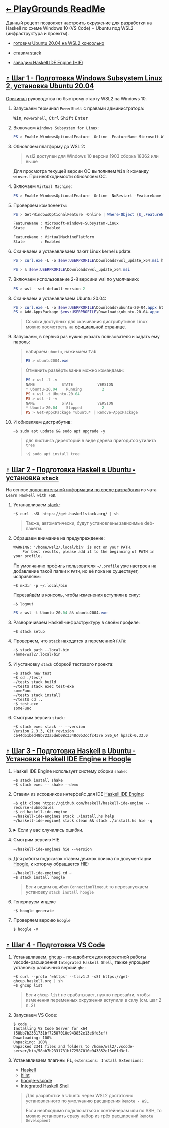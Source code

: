 # [ <kbd>←</kbd> PlayGrounds ReadMe](https://github.com/mitmih/PlayGrounds/blob/master/readme.md) <a name="up">[](#up)</a>

Данный рецепт позволяет настроить окружение для разработки на Haskell по схеме Windows 10 (VS Code) + Ubuntu под WSL2 (инфраструктура и проекты).

* [готовим Ubuntu 20.04 на WSL2 консольно](#step1)

* [ставим stack](#step2)

* [заводим Haskell IDE Engine (HIE)](#step3)

<!-- * [#step4](#step4) -->

<!-- * [#step5](#step5) -->


## [ <kbd>↑</kbd> ](#up) <a name="step1">[Шаг 1 - Подготовка Windows Subsystem Linux 2, установка Ubuntu 20.04](#step1)</a>

[Оригинал](https://docs.microsoft.com/en-us/windows/wsl/install-win10) руководства по быстрому старту WSL2 на Windows 10.

1. Запускаем терминал `PowerShell` с правами администратора:
    
    <kbd>Win</kbd>, `PowerShell`, <kbd>Ctrl</kbd> <kbd>Shift</kbd> <kbd>Enter</kbd> 

1. Включаем `Windows Subsystem for Linux`:

    ```PowerShell
    PS > Enable-WindowsOptionalFeature -Online -FeatureName Microsoft-Windows-Subsystem-Linux -NoRestart
    ```

1. Обновляем платформу до WSL 2:
    > wsl2 доступен для Windows 10 версии 1903 сборка 18362 или выше
    
    Для просмотра текущей версии ОС выполняем <kbd>Win</kbd> <kbd>R</kbd> команду `winver`. При необходимости обновляем ОС.

1. Включаем `Virtual Machine`:

    ```PowerShell
    PS > Enable-WindowsOptionalFeature -Online -NoRestart -FeatureName VirtualMachinePlatform
    ```

1. Проверяем компоненты:
    ```PowerShell
    PS > Get-WindowsOptionalFeature -Online | Where-Object {$_.FeatureName -in @('Microsoft-Windows-Subsystem-Linux', 'VirtualMachinePlatform')}
    
    FeatureName : Microsoft-Windows-Subsystem-Linux
    State       : Enabled

    FeatureName : VirtualMachinePlatform
    State       : Enabled
    ```

1. Скачиваем и устанавливаем пакет Linux kernel update:
    ```PowerShell
    PS > curl.exe -L -o $env:USERPROFILE\Downloads\wsl_update_x64.msi https://wslstorestorage.blob.core.windows.net/wslblob/wsl_update_x64.msi
    
    PS > & $env:USERPROFILE\Downloads\wsl_update_x64.msi
    ```

1. Включаем использование 2-й версиии wsl по умолчанию:
    ```PowerShell
    PS > wsl --set-default-version 2
    ```

1. Скачиваем и устанавливаем Ubuntu 20.04:
    ```PowerShell
    PS > curl.exe -L -o $env:USERPROFILE\Downloads\ubuntu-20-04.appx https://aka.ms/wslubuntu2004
    PS > Add-AppxPackage $env:USERPROFILE\Downloads\ubuntu-20-04.appx
    ```

    > Ссылки доступных для скачивания дистрибутивов Linux можно посмотреть на [официальной странице](https://docs.microsoft.com/en-us/windows/wsl/install-manual).

1. Запускаем, в первый раз нужно указать пользователя и задать ему пароль:
    
    > набираем `ubuntu`, нажимаем <kbd>Tab</kbd>
    > ```PowerShell
    > PS > ubuntu2004.exe
    > ```
    
    > Отменить развёртывание можно командами:
    > ```PowerShell
    > PS > wsl -l -v
    > NAME            STATE           VERSION
    > * Ubuntu-20.04    Running         2
    > PS > wsl -t Ubuntu-20.04
    > PS > wsl -l -v
    > NAME            STATE           VERSION
    > * Ubuntu-20.04    Stopped         2
    > PS > Get-AppxPackage *ubuntu* | Remove-AppxPackage
    > ```

1. И обновляем дистрибутив:
    ```shell
    ~$ sudo apt update && sudo apt upgrade -y
    ```
    > для листинга директорий в виде дерева пригодится утилита `tree`
    > ```shell
    > ~$ sudo apt install tree
    > ```


## [ <kbd>↑</kbd> ](#up) <a name="step2">[Шаг 2 - Подготовка Haskell в Ubuntu - установка `stack`](#step2)</a>
На основе [дополнительной информации по среде разработки](https://rizzoma.com/topic/c27faf1cfa188c1120f59af4c35e6099/0_b_9n8n_96jab/) из чата `Learn Haskell with FSD`.

1. Устанавливаем [stack](https://docs.haskellstack.org/en/stable/README/):
    
    ```shell
    ~$ curl -sSL https://get.haskellstack.org/ | sh
    ```
    > Также, автоматически, будут установлены зависимые deb-пакеты.

1. Обращаем внимание на предупреждение:
    ```
    WARNING: '/home/wsl2/.local/bin' is not on your PATH.
        For best results, please add it to the beginning of PATH in your profile.
    ```
    По умолчанию профиль пользователя `~/.profile` уже настроен на добавление такой папки к `PATH`, но её пока не существует, исправляем:
    ```shell
    ~$ mkdir -p ~/.local/bin
    ```
    
    Перезайдём в консоль, чтобы изменения вступили в силу:
    ```shell
    ~$ logout
    ```
    ```PowerShell
    PS > wsl -t Ubuntu-20.04 && ubuntu2004.exe
    ```

1. Разворачиваем Haskell-инфраструктуру в своём профиле:
    
    ```shell
    ~$ stack setup
    ```

1. Проверяем, что `stack` находится в переменной `PATH`:
    ```shell
    ~$ stack path --local-bin
    /home/wsl2/.local/bin
    ```

1. И установку `stack` сборкой тестового проекта:

    ```shell
    ~$ stack new test
    ~$ cd ./test/
    ~/test$ stack build
    ~/test$ stack exec test-exe
    someFunc
    ~/test$ stack install
    ~/test$ cd ..
    ~$ test-exe
    someFunc
    ```

1. Смотрим версию `stack`:
    ```shell
    ~$ stack exec stack -- --version
    Version 2.3.3, Git revision cb44d51bed48b723a5deb08c3348c0b3ccfc437e x86_64 hpack-0.33.0
    ```

## [ <kbd>↑</kbd> ](#up) <a name="step3">[Шаг 3 - Подготовка Haskell в Ubuntu - Установка Haskell IDE Engine и Hoogle](#step3)</a>

<!-- 1. Доустановим необходимые зависимости:
    ```
    ~$ sudo apt install -y libicu-dev libncurses-dev libgmp-dev zlib1g-dev
    ``` -->

1. Haskell IDE Engine использует систему сборки `shake`:
    ```
    ~$ stack install shake
    ~$ stack exec -- shake --demo
    ```

1. Ставим из исходников интерфейс для IDE [Haskell IDE Engine](https://github.com/haskell/haskell-ide-engine#installation-from-source):
    
    ```shell
    ~$ git clone https://github.com/haskell/haskell-ide-engine --recurse-submodules
    ~$ cd haskell-ide-engine
    ~/haskell-ide-engine$ stack ./install.hs help
    ~/haskell-ide-engine$ stack clean && stack ./install.hs hie -q
    ```

1. <details><summary>Если у вас случились ошибки.</summary>
    
    В процессе установки `hie` у меня возникали ошибки двух типов:
    
    1. `ConnectionTimeout` - ошибка при скачивании пакета, например:
        ```shell
        HttpExceptionRequest Request {
        host                 = "casa.fpcomplete.com"
        port                 = 443
        secure               = True
        requestHeaders       = []
        path                 = "/v1/pull"
        queryString          = ""
        method               = "POST"
        proxy                = Nothing
        rawBody              = False
        redirectCount        = 10
        responseTimeout      = ResponseTimeoutDefault
        requestVersion       = HTTP/1.1
        }
        ConnectionTimeout
        Progress 27/56
        ```
        
        В процессе скачивания пакетов на различных этапах не удаётся скачать какой-либо пакет и сборка завершается ошибкой. Облегчает, но не полностью не избавляет, либо включение VPN, либо запуск в однопоточном режиме `stack ./install.hs hie -q -j1`, либо их комбинация.
        
        **Решение**: перезапуск `stack clean && stack ./install.hs hie -q` снова и снова, до тех пор, пока все пакеты не будут скачаны.
    
    1. `/usr/bin/ld.gold: error: cannot find -ltinfo` - ошибка компоновщика для ELF файлов, например:
        ```shell
        ghc-lib-parser-ex  > /usr/bin/ld.gold: error: cannot find -ltinfo
        ghc-lib-parser-ex  > collect2: error: ld returned 1 exit status
        ghc-lib-parser-ex  > `gcc' failed in phase `Linker'. (Exit code: 1)
        ghc-exactprint     > /usr/bin/ld.gold: error: cannot find -ltinfo
        ghc-exactprint     > collect2: error: ld returned 1 exit status
        ghc-exactprint     > `gcc' failed in phase `Linker'. (Exit code: 1)
        ```
        Компоновщик `ld.gold` не может найти библиотеку `libtinfo.so` ни по одному из путей. Для решения нужно провести небольшое расследование.
        
        Посмотрим подробнее, где компоновщик её ищет:
        ```shell
        $ ld.gold -ltinfo --verbose
        ld.gold: Attempt to open //lib/x86_64-linux-gnu/libtinfo.so failed
        ld.gold: Attempt to open //lib/x86_64-linux-gnu/libtinfo.a failed
        ld.gold: Attempt to open //usr/lib/x86_64-linux-gnu/libtinfo.so failed
        ld.gold: Attempt to open //usr/lib/x86_64-linux-gnu/libtinfo.a failed
        ld.gold: Attempt to open //lib/libtinfo.so failed
        ld.gold: Attempt to open //lib/libtinfo.a failed
        ld.gold: Attempt to open //usr/lib/libtinfo.so failed
        ld.gold: Attempt to open //usr/lib/libtinfo.a failed
        ld.gold: error: cannot find -ltinfo
        ld.gold: Opened new descriptor 3 for "a.out"
        ```
        
        Не хватает символической ссылки `/usr/lib/x86_64-linux-gnu/libtinfo.so`. Поищем нужные файлы:
        ```shell
        $ sudo find /lib /usr/lib -name *tinfo*so*
        /usr/lib/x86_64-linux-gnu/libtinfo.so.6.2
        /usr/lib/x86_64-linux-gnu/libtinfo.so.6
        ```
        
        Найдено два файла. Посмотрим, что это за файлы, чтобы понять, на какой из них нужно дать ссылку:
        ```shell
        $ ls -la /usr/lib/x86_64-linux-gnu/*tinfo*so*
        lrwxrwxrwx 1 root root     15 Feb 26  2020 /usr/lib/x86_64-linux-gnu/libtinfo.so.6 -> libtinfo.so.6.2
        -rw-r--r-- 1 root root 192032 Feb 26  2020 /usr/lib/x86_64-linux-gnu/libtinfo.so.6.2
        ```
        
        **Решение 1** раз оригиналом является файл `libtinfo.so.6.2`, а `libtinfo.so.6` - лишь ссылкой, сделаем ещё одну подобную ссылку на оригинал:
        ```shell
        $ sudo ln -s /usr/lib/x86_64-linux-gnu/libtinfo.so.6.2 /usr/lib/x86_64-linux-gnu/libtinfo.so
        $ ls -la /usr/lib/x86_64-linux-gnu/*tinfo*so*
        lrwxrwxrwx 1 root root     41 Sep 22 23:22 /usr/lib/x86_64-linux-gnu/libtinfo.so -> /usr/lib/x86_64-linux-gnu/libtinfo.so.6.2
        lrwxrwxrwx 1 root root     15 Feb 26  2020 /usr/lib/x86_64-linux-gnu/libtinfo.so.6 -> libtinfo.so.6.2
        -rw-r--r-- 1 root root 192032 Feb 26  2020 /usr/lib/x86_64-linux-gnu/libtinfo.so.6.2
        $ ld.gold -ltinfo --verbose
        ld.gold: Opened new descriptor 3 for "//lib/x86_64-linux-gnu/libtinfo.so"
        ld.gold: Attempt to open //lib/x86_64-linux-gnu/libtinfo.so succeeded
        ld.gold: Unlocking file "//lib/x86_64-linux-gnu/libtinfo.so"
        ld.gold: Released descriptor 3 for "//lib/x86_64-linux-gnu/libtinfo.so"
        ld.gold: Opened new descriptor 4 for "a.out"
        ```
        
        **Решение 2** ~~узнаём, [в какой пакет входит библиотека](https://packages.debian.org/search?suite=buster&arch=any&searchon=contents&keywords=libtinfo.so.6) и ставим его `$ sudo apt install -y libtinfo6`~~ не работает, такой пакет уже стоит.
    
    </details>

1. Смотрим версию HIE
    ```shell
    ~/haskell-ide-engine$ hie --version
    ```

1. Для работы подсказок ставим движок поиска по документации [Hoogle](https://github.com/ndmitchell/hoogle/blob/master/docs/Install.md), к которму обращается HIE:
    ```shell
    ~/haskell-ide-engine$ cd ~
    ~$ stack install hoogle
    ```
    <!-- ~$ echo >> ~/.ghci ':def hoogle \x -> return ~$ ":!hoogle " ++ x' -->
    > Если видим ошибки `ConnectionTimeout` то перезапускаем установку `stack install hoogle`

1. Генерируем индекс
    ```shell
    ~$ hoogle generate
    ```
    <!-- ~$ stack haddock --hoogle -->

1. Проверяем версию `hoogle`
    
    ```shell
    $ hoogle -V
    ```


## [ <kbd>↑</kbd> ](#up) <a name="step4">[Шаг 4 - Подготовка VS Code](#step4)</a>

1. Устанавливаем, [ghcup](https://www.haskell.org/ghcup/) - понадобится для корректной работы vscode-расширения `Integrated Haskell Shell`, также упрощает установку различный версий `ghc`:

    ```shell
    ~$ curl --proto '=https' --tlsv1.2 -sSf https://get-ghcup.haskell.org | sh
    ~$ ghcup list
    ```
    > Если `ghcup list` не срабатывает, нужно перезайти, чтобы изменения переменных окружения вступили в силу (см. шаг 2 п. 2)

1. Запускаем VS Code:
    ```
    $ code .
    Installing VS Code Server for x64 (58bb7b2331731bf72587010e943852e13e6fd3cf)
    Downloading: 100%
    Unpacking: 100%
    Unpacked 2341 files and folders to /home/wsl2/.vscode-server/bin/58bb7b2331731bf72587010e943852e13e6fd3cf.
    ```

1. Устанавливаем плагины <kbd>F1</kbd>, `extensions: Install Extensions`:
    
    * [Haskell](https://marketplace.visualstudio.com/items?itemName=haskell.haskell)
    * [hlint](https://marketplace.visualstudio.com/items?itemName=lunaryorn.hlint)
    * [hoogle-vscode](https://marketplace.visualstudio.com/items?itemName=jcanero.hoogle-vscode)
    * [Integrated Haskell Shell](https://marketplace.visualstudio.com/items?itemName=eriksik2.vscode-ghci)
    
    > Для разработки в Ubuntu через WSL2 достаточно установленного по умолчанию расширения `Remote - WSL`
    > 
    > Если необходимо подключаться к контейнерам или по SSH, то можно установить сразу набор из трёх расширений `Remote Development`


<!--
## [ <kbd>↑</kbd> ](#up) <a name="step3">[Шаг 3](#step3)</a>
## [ <kbd>↑</kbd> ](#up) <a name="step4">[Шаг 4](#step4)</a>
<details>
<summary>

```shell
```
</summary>

```shell
```
</details>


https://medium.com/@remisa.yousefvand/setup-haskell-development-environment-on-ubuntu-64c0f29f2b



    1. Устанавливаем Cabal и Haskell через Stack:
    
    ```shell
    ~$ stack install cabal-install
    ~$ cabal update
    ```
    
    > У меня в процессе установки выскочила ошибка из несоответствия доступной версии и указанной в конфиге stack`а:
    > ```shell
    > Error: While constructing the build plan, the following exceptions were encountered:
    > 
    > In the dependencies for cabal-install-3.2.0.0:
    >     Cabal-3.0.1.0 from stack configuration does not match ==3.2.*  (latest matching version is 3.2.0.0)
    > needed since cabal-install is a build target.
    > 
    > Some different approaches to resolving this:
    > 
    > * Set 'allow-newer: true' in /home/wsl2/.stack/config.yaml to ignore all version constraints and build anyway.
    > 
    > * Recommended action: try adding the following to your extra-deps in /home/wsl2/.stack/global-project/stack.yaml:
    > 
    > - Cabal-3.2.0.0@sha256:d0d7a1f405f25d0000f5ddef684838bc264842304fd4e7f80ca92b997b710874,27320
    > ```
    > 
    > Отркрываем конфиг:
    > ```shell
    > ~$ nano ~/.stack/global-project/stack.yaml
    > ```
    > 
    > И добавляем, как рекомендовано, соответствующую поправку
    > ```shell
    > extra-deps:
    > - Cabal-3.2.0.0@sha256:d0d7a1f405f25d0000f5ddef684838bc264842304fd4e7f80ca92b997b710874,27320
    > ```
    > после этого повторяем `stack install cabal-install`

choco list --local-only
choco uninstall haskell-dev --remove-dependencies
choco list --local-only
-->